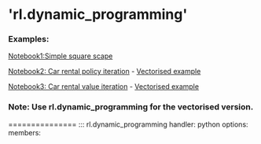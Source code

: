 'rl.dynamic_programming'
===============
### Examples:

[Notebook1:Simple square scape](https://github.com/rpazuki/reinforcement_learning_tutorial/blob/main/notebooks/DP_01_simple_square_scape.ipynb)

[Notebook2: Car rental policy iteration](https://github.com/rpazuki/reinforcement_learning_tutorial/blob/main/notebooks/DP_02_policy_iter_car_rental.ipynb) - [Vectorised example](https://github.com/rpazuki/reinforcement_learning_tutorial/blob/main/notebooks/DP_02_policy_iter_car_rental_np.ipynb)

[Notebook3: Car rental value iteration](https://github.com/rpazuki/reinforcement_learning_tutorial/blob/main/notebooks/DP_02_value_iter_car_rental.ipynb)  - [Vectorised example](https://github.com/rpazuki/reinforcement_learning_tutorial/blob/main/notebooks/DP_02_value_iter_car_rental_np.ipynb)


### Note: Use rl.dynamic_programming for the vectorised version.
===============
::: rl.dynamic_programming
    handler: python
    options:        
        members:
            